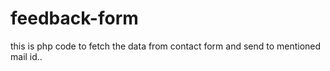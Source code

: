 # feedback-form
this is php code to fetch the data from contact form and send to mentioned mail id..
